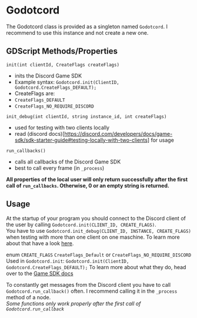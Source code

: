 # Godotcord
The Godotcord class is provided as a singleton named `Godotcord`. I recommend to use this instance and not create a new one.

## GDScript Methods/Properties

`init(int clientId, CreateFlags createFlags)`
- inits the Discord Game SDK
- Example syntax: `Godotcord.init(ClientID, Godotcord.CreateFlags_DEFAULT);`
- CreateFlags are:
- `CreateFlags_DEFAULT`
- `CreateFlags_NO_REQUIRE_DISCORD`

`init_debug(int clientId, string instance_id, int createFlags)`
- used for testing with two clients locally
- read (discord docs)[https://discord.com/developers/docs/game-sdk/sdk-starter-guide#testing-locally-with-two-clients] for usage

`run_callbacks()`
- calls all callbacks of the Discord Game SDK
- best to call every frame (in `_process`)

**All properties of the local user will only return successfully after the first call of `run_callbacks`.
Otherwise, 0 or an empty string is returned.**

## Usage
At the startup of your program you should connect to the Discord client of the user 
by calling `Godotcord.init(CLIENT_ID, CREATE_FLAGS)`.<br>
You have to use `Godotcord.init_debug(CLIENT_ID, INSTANCE, CREATE_FLAGS)` when testing with more than one client on one maschine. To learn more about that have a look [here](https://discord.com/developers/docs/game-sdk/sdk-starter-guide#testing-locally-with-two-clients).<br>

enum `CREATE_FLAGS`
`CreateFlags_Default` or `CreateFlags_NO_REQUIRE_DISCORD`
Used in `Godotcord.init`: `Godotcord.init(ClientID, Godotcord.CreateFlags_DEFAULT);`
To learn more about what they do, head over to the [Game SDK docs](https://discord.com/developers/docs/game-sdk/discord#data-models-createflags-enum)

To constantly get messages from the Discord client you have to call `Godotcord.run_callback()` often. I recommend calling it in the `_process` method of a node.<br>
*Some functions only work properly after the first call of `Godotcord.run_callback`*
